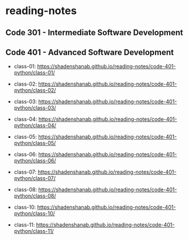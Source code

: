 # reading-notes

## Code 301 - Intermediate Software Development

## Code 401 - Advanced Software Development

- class-01: <https://shadenshanab.github.io/reading-notes/code-401-python/class-01/>

- class-02: <https://shadenshanab.github.io/reading-notes/code-401-python/class-02/>

- class-03: <https://shadenshanab.github.io/reading-notes/code-401-python/class-03/>

- class-04: <https://shadenshanab.github.io/reading-notes/code-401-python/class-04/>

- class-05: <https://shadenshanab.github.io/reading-notes/code-401-python/class-05/>

- class-06: <https://shadenshanab.github.io/reading-notes/code-401-python/class-06/>

- class-07: <https://shadenshanab.github.io/reading-notes/code-401-python/class-07/>

- class-08: <https://shadenshanab.github.io/reading-notes/code-401-python/class-08/>

- class-10: <https://shadenshanab.github.io/reading-notes/code-401-python/class-10/>

- class-11: <https://shadenshanab.github.io/reading-notes/code-401-python/class-11/>


